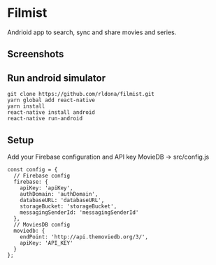 Filmist
=======

Andrioid app to search, sync and share movies and series.

## Screenshots



## Run android simulator

```Terminal
git clone https://github.com/rldona/filmist.git
yarn global add react-native
yarn install
react-native install android
react-native run-android
```

## Setup

Add your Firebase configuration and API key MovieDB -> src/config.js

```JS
const config = {
  // Firebase config
  firebase: {
    apiKey: 'apiKey',
    authDomain: 'authDomain',
    databaseURL: 'databaseURL',
    storageBucket: 'storageBucket',
    messagingSenderId: 'messagingSenderId'
  },
  // MoviesDB config
  moviedb: {
    endPoint: 'http://api.themoviedb.org/3/',
    apiKey: 'API_KEY'
  }
};
```
